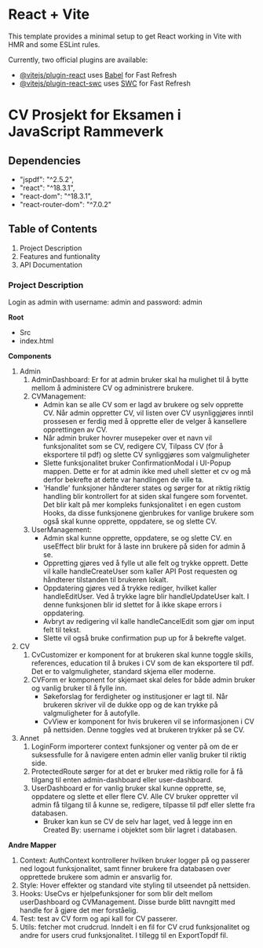 # React + Vite

This template provides a minimal setup to get React working in Vite with HMR and some ESLint rules.

Currently, two official plugins are available:

- [@vitejs/plugin-react](https://github.com/vitejs/vite-plugin-react/blob/main/packages/plugin-react/README.md) uses [Babel](https://babeljs.io/) for Fast Refresh
- [@vitejs/plugin-react-swc](https://github.com/vitejs/vite-plugin-react-swc) uses [SWC](https://swc.rs/) for Fast Refresh


# CV Prosjekt for Eksamen i JavaScript Rammeverk

## Dependencies
*   "jspdf": "^2.5.2",
*   "react": "^18.3.1",
*   "react-dom": "^18.3.1",
*   "react-router-dom": "^7.0.2"

## Table of Contents
1. Project Description
2. Features and funtionality
3. API Documentation

### Project Description

Login as admin with username: admin and password: admin

**Root**
* Src
* index.html

**Components**
1. Admin 
    1. AdminDashboard: Er for at admin bruker skal ha mulighet til å bytte mellom å administere CV og administrere brukere. 
    2. CVManagement: 
       * Admin kan se alle CV som er lagd av brukere og selv opprette CV. Når admin oppretter CV, vil listen over CV usynliggjøres inntil prossesen er ferdig med å opprette eller de velger å kansellere opprettingen av CV.
       * Når admin bruker hovrer musepeker over et navn vil funksjonalitet som se CV, redigere CV, Tilpass CV (for å eksportere til pdf) og slette CV synliggjøres   som valgmuligheter
       * Slette funksjonalitet bruker ConfirmationModal i UI-Popup mappen. Dette er for at admin ikke med uhell sletter et cv og må derfor bekrefte at dette var handlingen de ville ta.
       * 'Handle' funksjoner håndterer states og sørger for at riktig riktig handling blir kontrollert for at siden skal fungere som forventet. Det blir kalt på mer kompleks funksjonalitet i en egen custom Hooks, da disse funksjonene gjenbrukes for vanlige brukere som også skal kunne opprette, oppdatere, se og slette CV.
    3. UserManagement:
       * Admin skal kunne opprette, oppdatere, se og slette CV. en useEffect blir brukt for å laste inn brukere på siden for admin å se.
       * Oppretting gjøres ved å fylle ut alle felt og trykke opprett. Dette vil kalle handleCreateUser som kaller API Post requesten og håndterer tilstanden til brukeren lokalt.
       * Oppdatering gjøres ved å trykke rediger, hvilket kaller handleEditUser. Ved å trykke lagre blir handleUpdateUser kalt. I denne funksjonen blir id slettet for å ikke skape errors i oppdatering.
       * Avbryt av redigering vil kalle handleCancelEdit som gjør om input felt til tekst.
       * Slette vil også bruke confirmation pup up for å bekrefte valget.
2. CV
    1. CvCustomizer er komponent for at brukeren skal kunne toggle skills, references, education til å brukes i CV som de kan eksportere til pdf. Det er to valgmuligheter, standard skjema eller moderne. 
    2. CVForm er komponent for skjemaet skal deles for både admin bruker og vanlig bruker til å fylle inn. 
       * Søkeforslag for ferdigheter og institusjoner er lagt til. Når brukeren skriver vil de dukke opp og de kan trykke på valgmuligheter for å autofylle.
       * CvView er komponent for hvis brukeren vil se informasjonen i CV på nettsiden. Denne toggles ved at brukeren trykker på se CV.
3. Annet
   1. LoginForm importerer context funksjoner og venter på om de er suksessfulle for å navigere enten admin eller vanlig bruker til riktig side.
   2. ProtectedRoute sørger for at det er bruker med riktig rolle for å få tilgang til enten admin-dashboard eller user-dashboard.
   3. UserDashboard er for vanlig bruker skal kunne opprette, se, oppdatere og slette et eller flere CV. Alle CV bruker oppretter vil admin få tilgang til å kunne se, redigere, tilpasse til pdf eller slette fra databasen. 
      * Bruker kan kun se CV de selv har laget, ved å legge inn en Created By: username i objektet som blir lagret i databasen.
        
**Andre Mapper**
1. Context: AuthContext kontrollerer hvilken bruker logger på og passerer ned logout funksjonalitet, samt finner brukere fra databasen over opprettede brukere som admin er ansvarlig for.
2. Style: Hover effekter og standard vite styling til utseendet på nettsiden. 
3. Hooks: UseCvs er hjelpefunksjoner for som blir delt mellom userDashboard og CVManagement. Disse burde blitt navngitt med handle for å gjøre det mer forståelig. 
4. Test: test av CV form og api kall for CV passerer.
5. Utils: fetcher mot crudcrud. Inndelt i en fil for CV crud funksjonalitet og andre for users crud funksjonalitet. I tillegg til en ExportTopdf fil.


